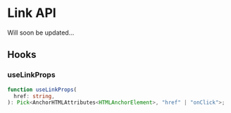 # Link API

Will soon be updated...

## Hooks

### useLinkProps

```typescript
function useLinkProps(
  href: string,
): Pick<AnchorHTMLAttributes<HTMLAnchorElement>, "href" | "onClick">;
```
